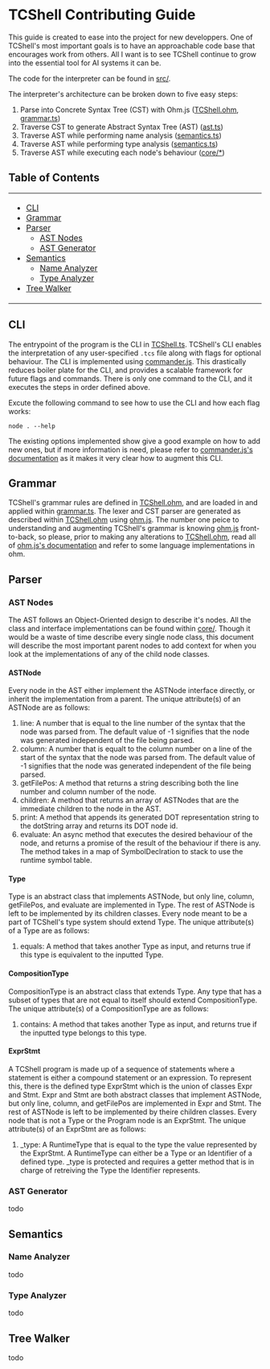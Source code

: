 # TCShell Contributing Guide

This guide is created to ease into the project for new developpers. One of TCShell's most important goals
is to have an approachable code base that encourages work from others. All I want is to see TCShell continue 
to grow into the essential tool for AI systems it can be.

The code for the interpreter can be found in [src/](https://github.com/citelab/spaceOS/tree/main/TCShell/src).

The interpreter's architecture can be broken down to five easy steps:

1. Parse into Concrete Syntax Tree (CST) with Ohm.js 
([TCShell.ohm](https://github.com/citelab/spaceOS/blob/main/TCShell/src/TCShell.ohm),
 [grammar.ts](https://github.com/citelab/spaceOS/blob/main/TCShell/src/grammar.ts))
2. Traverse CST to generate Abstract Syntax Tree (AST) 
([ast.ts](https://github.com/citelab/spaceOS/blob/main/TCShell/src/ast.ts))
3. Traverse AST while performing name analysis 
([semantics.ts](https://github.com/citelab/spaceOS/blob/main/TCShell/src/semantics.ts))
4. Traverse AST while performing type analysis 
([semantics.ts](https://github.com/citelab/spaceOS/blob/main/TCShell/src/semantics.ts))
5. Traverse AST while executing each node's behaviour 
([core/*](https://github.com/citelab/spaceOS/tree/main/TCShell/src/core))

## Table of Contents

<table>
<tr><td width=33% valign=top>

* [CLI](#cli)
* [Grammar](#grammar)
* [Parser](#parser)
    * [AST Nodes](#ast-nodes)
    * [AST Generator](#ast-generator)
* [Semantics](#semantics)
    * [Name Analyzer](#name-analyzer)
    * [Type Analyzer](#type-analyzer)
* [Tree Walker](#tree-walker)

</td>
</tr>
</table>

## CLI

The entrypoint of the program is the CLI in 
[TCShell.ts](https://github.com/citelab/spaceOS/blob/main/TCShell/src/TCShell.ts). TCShell's CLI enables the 
interpretation of any user-specified `.tcs` file along with flags for optional behaviour. The CLI is 
implemented using 
[commander.js](https://www.npmjs.com/package/commander). This drastically reduces boiler plate for the CLI, 
and provides a scalable framework for future flags and commands. There is only one command to the CLI, and it 
executes the steps in order defined above.

Excute the following command to see how to use the CLI and how each flag works:

```
node . --help
```

The existing options implemented show give a good example on how to add new ones, but if more information is need, 
please refer to [commander.js's documentation](https://github.com/tj/commander.js/blob/master/Readme.md) as 
it makes it very clear how to augment this CLI.

## Grammar

TCShell's grammar rules are defined in 
[TCShell.ohm](https://github.com/citelab/spaceOS/blob/main/TCShell/src/TCShell.ohm), and are loaded in and 
applied within 
[grammar.ts](https://github.com/citelab/spaceOS/blob/main/TCShell/src/grammar.ts). The lexer and CST parser 
are generated as described within 
[TCShell.ohm](https://github.com/citelab/spaceOS/blob/main/TCShell/src/TCShell.ohm) using 
[ohm.js](https://www.npmjs.com/package/ohm-js/v/0.10.0). The number one peice to understanding and augmenting
TCShell's grammar is knowing [ohm.js](https://www.npmjs.com/package/ohm-js/v/0.10.0) front-to-back, so please, 
prior to making any alterations to 
[TCShell.ohm](https://github.com/citelab/spaceOS/blob/main/TCShell/src/TCShell.ohm), read all of 
[ohm.js's documentation](https://ohmjs.org/docs/intro) and refer to some language implementations in ohm.

## Parser

### AST Nodes

The AST follows an Object-Oriented design to describe it's nodes. All the class and interface 
implementations can be found within [core/](https://github.com/citelab/spaceOS/tree/main/TCShell/src/core).
Though it would be a waste of time describe every single node class, this document will describe the most 
important parent nodes to add context for when you look at the implementations of any of the child node 
classes.

#### ASTNode

Every node in the AST either implement the ASTNode interface directly, or inherit the implementation from a
parent. The unique attribute(s) of an ASTNode are as follows:

1. line: A number that is equal to the line number of the syntax that the node was parsed from. The default 
value of -1 signifies that the node was generated independent of the file being parsed.
2. column: A number that is equalt to the column number on a line of the start of the syntax that the node 
was parsed from. The default value of -1 signifies that the node was generated independent of the file being 
parsed.
3. getFilePos: A method that returns a string describing both the line number and column number of the node.
4. children: A method that returns an array of ASTNodes that are the immediate children to the node in the 
AST.
5. print: A method that appends its generated DOT representation string to the dotString array and returns
its DOT node id.
6. evaluate: An async method that executes the desired behaviour of the 
node, and returns a promise of the result of the behaviour if there is any. 
The method takes in a map of SymbolDeclration to stack to use the runtime 
symbol table.

#### Type

Type is an abstract class that implements ASTNode, but only line, column, getFilePos, and evaluate are 
implemented in Type. The rest of ASTNode is left to be implemented by its children classes. Every node 
meant to be a part of TCShell's type system should extend Type. The unique attribute(s) of a Type are as 
follows:

1. equals: A method that takes another Type as input, and returns true if this type is equivalent to the 
inputted Type.

#### CompositionType

CompositionType is an abstract class that extends Type. Any type that has a subset of types that are not
equal to itself should extend CompositionType. The unique attribute(s) of a CompositionType are as follows:

1. contains: A method that takes another Type as input, and returns true if the inputted type belongs to this 
type.

#### ExprStmt

A TCShell program is made up of a sequence of statements where a statement is either a compound statement or 
an expression. To represent this, there is the defined type ExprStmt which is the union of classes Expr 
and Stmt. Expr and Stmt are both abstract classes that implement ASTNode, but only line, column, and 
getFilePos are implemented in Expr and Stmt. The rest of ASTNode is left to be implemented by theire children 
classes. Every node that is not a Type or the Program node is an ExprStmt. The unique attribute(s) of an 
ExprStmt
are as follows:

1. _type: A RuntimeType that is equal to the type the value represented by the ExprStmt. A RuntimeType can 
either be a Type or an Identifier of a defined type. _type is protected and requires a getter method that is 
in charge of retreiving the Type the Identifier represents.

### AST Generator

todo

## Semantics

### Name Analyzer

todo

### Type Analyzer

todo

## Tree Walker

todo